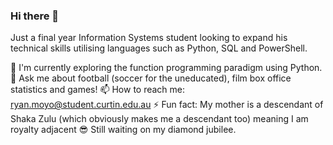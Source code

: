 ### Hi there 👋

Just a final year Information Systems student looking to expand his technical skills utilising languages such as Python, SQL and PowerShell.

🌱 I'm currently exploring the function programming paradigm using Python. 
💬 Ask me about football (soccer for the uneducated), film box office statistics and games!
📫 How to reach me: ryan.moyo@student.curtin.edu.au
⚡ Fun fact: My mother is a descendant of Shaka Zulu (which obviously makes me a descendant too) meaning I am royalty adjacent 😎 Still waiting on my diamond jubilee.
<!--
**Ryan-B28/Ryan-B28** is a ✨ _special_ ✨ repository because its `README.md` (this file) appears on your GitHub profile.

Here are some ideas to get you started:

- 🔭 I’m currently working on ...
- 🌱 I’m currently learning ...
- 👯 I’m looking to collaborate on ...
- 🤔 I’m looking for help with ...
- 💬 Ask me about ...
- 📫 How to reach me: ...
- 😄 Pronouns: ...
- ⚡ Fun fact: ...
-->
